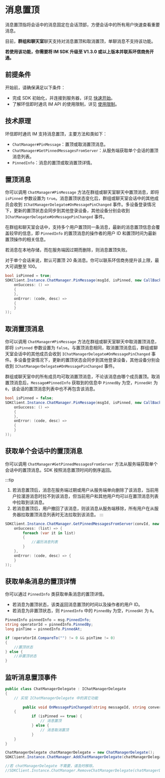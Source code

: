 # 消息置顶

消息置顶指将会话中的消息固定在会话顶部，方便会话中的所有用户快速查看重要消息。

目前，**群组和聊天室**聊天支持对消息置顶和取消置顶，单聊消息不支持该功能。

**若使用该功能，你需要将 IM SDK 升级至 V1.3.0 或以上版本并联系环信商务开通。**

## 前提条件

开始前，请确保满足以下条件：

- 完成 SDK 初始化，并连接到服务器，详见 [快速开始](quickstart.html)。
- 了解环信即时通讯 IM API 的使用限制，详见 [使用限制](/product/limitation.html)。

## 技术原理

环信即时通讯 IM 支持消息置顶，主要方法和类如下：

- `ChatManager#PinMessage`：置顶或取消置顶消息。
- `ChatManager#GetPinnedMessagesFromServer`：从服务端获取单个会话的置顶消息列表。
- `PinnedInfo`：消息的置顶或取消置顶详情。

## 置顶消息

你可以调用 `ChatManager#PinMessage` 方法在群组或聊天室聊天中置顶消息，即将 `isPinned` 参数设置为 `true`。消息置顶状态变化后，群组或聊天室会话中的其他成员会收到 `IChatManagerDelegate#OnMessagePinChanged` 事件。多设备登录情况下，更新的置顶状态会同步到其他登录设备，其他设备分别会收到 `IChatManagerDelegate#OnMessagePinChanged` 事件。

在群组和聊天室会话中，支持多个用户置顶同一条消息，最新的消息置顶信息会覆盖较早的信息，即 `PinnedInfo` 的置顶消息的操作者的用户 ID 和置顶时间为最新置顶操作的相关信息。

若消息在本地存储，而在服务端因过期而删除，则消息置顶失败。

对于单个会话来说，默认可置顶 20 条消息。你可以联系环信商务提升该上限，最大可调整至 100。

```C#
bool isPinned = true;
SDKClient.Instance.ChatManager.PinMessage(msgId, isPinned, new CallBack(
    onSuccess: () =>
    {
    },
    onError: (code, desc) =>
    {
    }
));
```

## 取消置顶消息

你可以调用 `ChatManager#PinMessage` 方法在群组或聊天室聊天中取消置顶消息，即将 `isPinned` 参数设置为 `false`。与置顶消息相同，取消置顶消息后，群组或聊天室会话中的其他成员会收到 `IChatManagerDelegate#OnMessagePinChanged` 事件。多设备登录情况下，更新的置顶状态会同步到其他登录设备，其他设备分别会收到 `IChatManagerDelegate#OnMessagePinChanged` 事件。

群组或聊天室中的所有成员均可取消置顶消息，不论该消息由哪个成员置顶。取消置顶消息后，`Message#PinnedInfo` 获取到的信息中 `PinnedBy` 为空，`PinnedAt` 为`0`，该会话的置顶消息列表中也不再包含该消息。

```C#
bool isPinned = false;
SDKClient.Instance.ChatManager.PinMessage(msgId, isPinned, new CallBack(
    onSuccess: () =>
    {
    },
    onError: (code, desc) =>
    {
    }
));
```

## 获取单个会话中的置顶消息

你可以调用 `ChatManager#GetPinnedMessagesFromServer` 方法从服务端获取单个会话中的置顶消息。SDK 按照消息置顶时间的倒序返回。

:::tip
1. 若消息置顶后，消息在服务端过期或用户从服务端单向删除了该消息，当前用户拉漫游消息时拉不到该消息，但当前用户和其他用户均可以在置顶消息列表中拉取到该消息。
2. 若消息置顶后，用户撤回了该消息，则该消息从服务端移除，所有用户在从服务器拉取置顶消息列表时无法拉取到该消息。
:::

```C#
SDKClient.Instance.ChatManager.GetPinnedMessagesFromServer(convId, new ValueCallBack<List<Message>>(
    onSuccess: (list) => {
        foreach (var it in list)
        {
            //遍历消息列表
        }
    },
    onError: (code, desc) => {
    }
));
```

## 获取单条消息的置顶详情

你可以通过 `PinnedInfo` 类获取单条消息的置顶详情。

- 若消息为置顶状态，该类返回消息置顶的时间以及操作者的用户 ID。
- 若消息为非置顶状态，则 `PinnedInfo` 中的 `PinnedBy` 为空，`PinnedAt` 为 `0`。

```C#
PinnedInfo pinnedInfo = msg.PinnedInfo;
string operatorId = pinnedInfo.PinnedBy;
long pinTime = pinnedInfo.PinnedAt;

if (operatorId.CompareTo("") != 0 && pinTime != 0)
{
	//置顶状态
} else {
	//非置顶状态
}
```

## 监听消息置顶事件

```C#
public class ChatManagerDelegate : IChatManagerDelegate
{
	// 实现 IChatManagerDelegate 中的其它功能
	
		public void OnMessagePinChanged(string messageId, string conversationId, bool isPinned, string operatorId, long operationTime)
    {
			if (isPinned == true) {
				// 消息置顶
			} else {
				// 消息取消置顶
			}
    }	
}

ChatManagerDelegate chatManagerDelegate = new ChatManagerDelegate();
SDKClient.Instance.ChatManager.AddChatManagerDelegate(chatManagerDelegate);

//若 chatManagerDelegate 不需要，请及时移除。
//SDKClient.Instance.ChatManager.RemoveChatManagerDelegate(chatManagerDelegate);
```        




